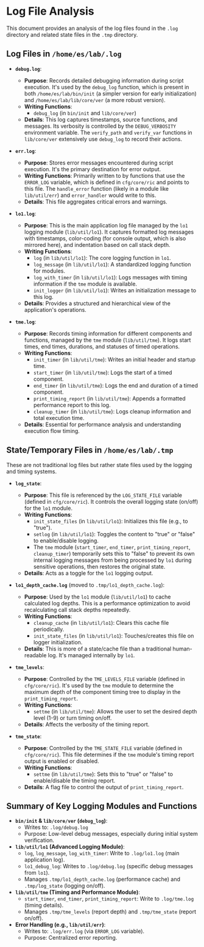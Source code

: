 # Log File Analysis

This document provides an analysis of the log files found in the `.log` directory and related state files in the `.tmp` directory.

## Log Files in `/home/es/lab/.log`

*   **`debug.log`**:
    *   **Purpose**: Records detailed debugging information during script execution. It's used by the `debug_log` function, which is present in both `/home/es/lab/bin/init` (a simpler version for early initialization) and `/home/es/lab/lib/core/ver` (a more robust version).
    *   **Writing Functions**:
        *   `debug_log` (in `bin/init` and `lib/core/ver`)
    *   **Details**: This log captures timestamps, source functions, and messages. Its verbosity is controlled by the `DEBUG_VERBOSITY` environment variable. The `verify_path` and `verify_var` functions in `lib/core/ver` extensively use `debug_log` to record their actions.

*   **`err.log`**:
    *   **Purpose**: Stores error messages encountered during script execution. It's the primary destination for error output.
    *   **Writing Functions**: Primarily written to by functions that use the `ERROR_LOG` variable, which is defined in `cfg/core/ric` and points to this file. The `handle_error` function (likely in a module like `lib/util/err`) and `error_handler` would write to this.
    *   **Details**: This file aggregates critical errors and warnings.

*   **`lo1.log`**:
    *   **Purpose**: This is the main application log file managed by the `lo1` logging module (`lib/util/lo1`). It captures formatted log messages with timestamps, color-coding (for console output, which is also mirrored here), and indentation based on call stack depth.
    *   **Writing Functions**:
        *   `log` (in `lib/util/lo1`): The core logging function in `lo1`.
        *   `log_message` (in `lib/util/lo1`): A standardized logging function for modules.
        *   `log_with_timer` (in `lib/util/lo1`): Logs messages with timing information if the `tme` module is available.
        *   `init_logger` (in `lib/util/lo1`): Writes an initialization message to this log.
    *   **Details**: Provides a structured and hierarchical view of the application's operations.

*   **`tme.log`**:
    *   **Purpose**: Records timing information for different components and functions, managed by the `tme` module (`lib/util/tme`). It logs start times, end times, durations, and statuses of timed operations.
    *   **Writing Functions**:
        *   `init_timer` (in `lib/util/tme`): Writes an initial header and startup time.
        *   `start_timer` (in `lib/util/tme`): Logs the start of a timed component.
        *   `end_timer` (in `lib/util/tme`): Logs the end and duration of a timed component.
        *   `print_timing_report` (in `lib/util/tme`): Appends a formatted performance report to this log.
        *   `cleanup_timer` (in `lib/util/tme`): Logs cleanup information and total execution time.
    *   **Details**: Essential for performance analysis and understanding execution flow timing.

## State/Temporary Files in `/home/es/lab/.tmp`

These are not traditional log files but rather state files used by the logging and timing systems.

*   **`log_state`**:
    *   **Purpose**: This file is referenced by the `LOG_STATE_FILE` variable (defined in `cfg/core/ric`). It controls the overall logging state (on/off) for the `lo1` module.
    *   **Writing Functions**:
        *   `init_state_files` (in `lib/util/lo1`): Initializes this file (e.g., to "true").
        *   `setlog` (in `lib/util/lo1`): Toggles the content to "true" or "false" to enable/disable logging.
        *   The `tme` module (`start_timer`, `end_timer`, `print_timing_report`, `cleanup_timer`) temporarily sets this to "false" to prevent its own internal logging messages from being processed by `lo1` during sensitive operations, then restores the original state.
    *   **Details**: Acts as a toggle for the `lo1` logging output.

*   **`lo1_depth_cache.log`** (moved to `.tmp/lo1_depth_cache.log`):
    *   **Purpose**: Used by the `lo1` module (`lib/util/lo1`) to cache calculated log depths. This is a performance optimization to avoid recalculating call stack depths repeatedly.
    *   **Writing Functions**:
        *   `cleanup_cache` (in `lib/util/lo1`): Clears this cache file periodically.
        *   `init_state_files` (in `lib/util/lo1`): Touches/creates this file on logger initialization.
    *   **Details**: This is more of a state/cache file than a traditional human-readable log. It's managed internally by `lo1`.

*   **`tme_levels`**:
    *   **Purpose**: Controlled by the `TME_LEVELS_FILE` variable (defined in `cfg/core/ric`). It's used by the `tme` module to determine the maximum depth of the component timing tree to display in the `print_timing_report`.
    *   **Writing Functions**:
        *   `settme` (in `lib/util/tme`): Allows the user to set the desired depth level (1-9) or turn timing on/off.
    *   **Details**: Affects the verbosity of the timing report.

*   **`tme_state`**:
    *   **Purpose**: Controlled by the `TME_STATE_FILE` variable (defined in `cfg/core/ric`). This file determines if the `tme` module's timing report output is enabled or disabled.
    *   **Writing Functions**:
        *   `settme` (in `lib/util/tme`): Sets this to "true" or "false" to enable/disable the timing report.
    *   **Details**: A flag file to control the output of `print_timing_report`.

## Summary of Key Logging Modules and Functions

*   **`bin/init` & `lib/core/ver` (`debug_log`)**:
    *   Writes to: `.log/debug.log`
    *   Purpose: Low-level debug messages, especially during initial system verification.
*   **`lib/util/lo1` (Advanced Logging Module)**:
    *   `log`, `log_message`, `log_with_timer`: Write to `.log/lo1.log` (main application log).
    *   `lo1_debug_log`: Writes to `.log/debug.log` (specific debug messages from `lo1`).
    *   Manages `.tmp/lo1_depth_cache.log` (performance cache) and `.tmp/log_state` (logging on/off).
*   **`lib/util/tme` (Timing and Performance Module)**:
    *   `start_timer`, `end_timer`, `print_timing_report`: Write to `.log/tme.log` (timing details).
    *   Manages `.tmp/tme_levels` (report depth) and `.tmp/tme_state` (report on/off).
*   **Error Handling (e.g., `lib/util/err`)**:
    *   Writes to: `.log/err.log` (via `ERROR_LOG` variable).
    *   Purpose: Centralized error reporting.
